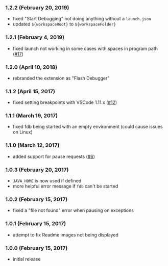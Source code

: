 ### 1.2.2 (February 20, 2019)

- fixed "Start Debugging" not doing anything without a `launch.json`
- updated `${workspaceRoot}` to `${workspaceFolder}`

### 1.2.1 (February 4, 2019)

- fixed launch not working in some cases with spaces in program path ([#17](https://github.com/vshaxe/flash-debugger/issues/17))

### 1.2.0 (April 10, 2018)

- rebranded the extension as "Flash Debugger"

### 1.1.2 (April 15, 2017)

- fixed setting breakpoints with VSCode 1.11.x ([#12](https://github.com/vshaxe/flash-debugger/issues/12))

### 1.1.1 (March 19, 2017)

- fixed fdb being started with an empty environment (could cause issues on Linux)

### 1.1.0 (March 12, 2017)

- added support for pause requests ([#6](https://github.com/vshaxe/flash-debugger/issues/6))

### 1.0.3 (February 20, 2017)

- `JAVA_HOME` is now used if defined
- more helpful error message if `fdb` can't be started

### 1.0.2 (February 15, 2017)

- fixed a "file not found" error when pausing on exceptions

### 1.0.1 (February 15, 2017)

- attempt to fix Readme images not being displayed

### 1.0.0 (February 15, 2017)

- initial release